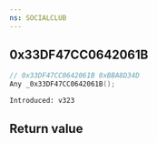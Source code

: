 ```yaml
---
ns: SOCIALCLUB
---
```

## 0x33DF47CC0642061B

```c
// 0x33DF47CC0642061B 0xBBA8D34D
Any _0x33DF47CC0642061B();
```

```
Introduced: v323
```


## Return value
